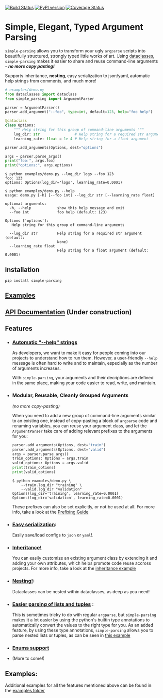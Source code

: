 [![Build Status](https://travis-ci.com/lebrice/SimpleParsing.svg?branch=master)](https://travis-ci.com/lebrice/SimpleParsing) [![PyPI version](https://badge.fury.io/py/simple-parsing.svg)](https://badge.fury.io/py/simple-parsing)
[![Coverage Status](https://coveralls.io/repos/github/lebrice/SimpleParsing/badge.svg?branch=master)](https://coveralls.io/github/lebrice/SimpleParsing?branch=master)

# Simple, Elegant, Typed Argument Parsing <!-- omit in toc -->

`simple-parsing` allows you to transform your ugly `argparse` scripts into beautifully structured, strongly typed little works of art.
Using [dataclasses](https://docs.python.org/3.7/library/dataclasses.html), `simple-parsing` makes it easier to share and reuse command-line arguments - ***no more copy pasting!***

Supports inheritance, **nesting**, easy serialization to json/yaml, automatic help strings from comments, and much more!

```python
# examples/demo.py
from dataclasses import dataclass
from simple_parsing import ArgumentParser

parser = ArgumentParser()
parser.add_argument("--foo", type=int, default=123, help="foo help")

@dataclass
class Options:
    """ Help string for this group of command-line arguments """
    log_dir: str                # Help string for a required str argument    
    learning_rate: float = 1e-4 # Help string for a float argument

parser.add_arguments(Options, dest="options")

args = parser.parse_args()
print("foo:", args.foo)
print("options:", args.options)
```
```console
$ python examples/demo.py --log_dir logs --foo 123
foo: 123
options: Options(log_dir='logs', learning_rate=0.0001)
```
```console
$ python examples/demo.py --help
usage: demo.py [-h] [--foo int] --log_dir str [--learning_rate float]

optional arguments:
  -h, --help            show this help message and exit
  --foo int             foo help (default: 123)

Options ['options']:
   Help string for this group of command-line arguments 

  --log_dir str         Help string for a required str argument (default:
                        None)
  --learning_rate float
                        Help string for a float argument (default: 0.0001)
```


## installation

`pip install simple-parsing`

## [Examples](https://github.com/lebrice/SimpleParsing/tree/master/examples/README.md)

## [API Documentation](https://github.com/lebrice/SimpleParsing/tree/master/docs/README.md) (Under construction)

## Features 
- ### [Automatic "--help" strings](https://github.com/lebrice/SimpleParsing/tree/master/examples/docstrings/README.md)

    As developers, we want to make it easy for people coming into our projects to understand how to run them. However, a user-friendly `--help` message is often hard to write and to maintain, especially as the number of arguments increases.

    With `simple-parsing`, your arguments and their decriptions are defined in the same place, making your code easier to read, write, and maintain.

- ### Modular, Reusable, Cleanly Grouped Arguments
    
    *(no more copy-pasting)*
        
    When you need to add a new group of command-line arguments similar to an existing one, instead of copy-pasting a block of `argparse` code and renaming variables, you can reuse your argument class, and let the `ArgumentParser` take care of adding relevant prefixes to the arguments for you:

    ```python
    parser.add_arguments(Options, dest="train")
    parser.add_arguments(Options, dest="valid")
    args = parser.parse_args()
    train_options: Options = args.train
    valid_options: Options = args.valid
    print(train_options)
    print(valid_options)
    ```
    ```console
    $ python examples/demo.py \
        --train.log_dir "training" \
        --valid.log_dir "validation"
    Options(log_dir='training', learning_rate=0.0001)
    Options(log_dir='validation', learning_rate=0.0001)
    ```
        
    These prefixes can also be set explicitly, or not be used at all. For more info, take a look at the [Prefixing Guide](https://github.com/lebrice/SimpleParsing/tree/master/examples/prefixing/README.md)

- ### [**Easy serialization**](https://github.com/lebrice/SimpleParsing/tree/master/examples/serialization/README.md):
    
    Easily save/load configs to `json` or `yaml`!. 

- ### [**Inheritance**!](https://github.com/lebrice/SimpleParsing/tree/master/examples/inheritance/README.md)
    
    You can easily customize an existing argument class by extending it and adding your own attributes, which helps promote code reuse accross projects. For more info, take a look at the [inheritance example](https://github.com/lebrice/SimpleParsing/tree/master/examples/inheritance_example.py)

- ### [**Nesting**!](https://github.com/lebrice/SimpleParsing/tree/master/examples/nesting/README.md):
    
    Dataclasses can be nested within dataclasses, as deep as you need!

- ### [Easier parsing of lists and tuples](https://github.com/lebrice/SimpleParsing/tree/master/examples/container_types/README.md) :
    This is sometimes tricky to do with regular `argparse`, but `simple-parsing` makes it a lot easier by using the python's builtin type annotations to automatically convert the values to the right type for you.
    As an added feature, by using these type annotations, `simple-parsing` allows you to parse nested lists or tuples, as can be seen in [this example](https://github.com/lebrice/SimpleParsing/tree/master/examples/merging/README.md)

- ### [Enums support](https://github.com/lebrice/SimpleParsing/tree/master/examples/enums/README.md)

- (More to come!)


## Examples:
Additional examples for all the features mentioned above can be found in the [examples folder](https://github.com/lebrice/SimpleParsing/tree/master/examples/README.md)
